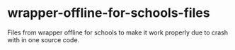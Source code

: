 # wrapper-offline-for-schools-files
Files from wrapper offline for schools to make it work properly due to crash with in one source code.
